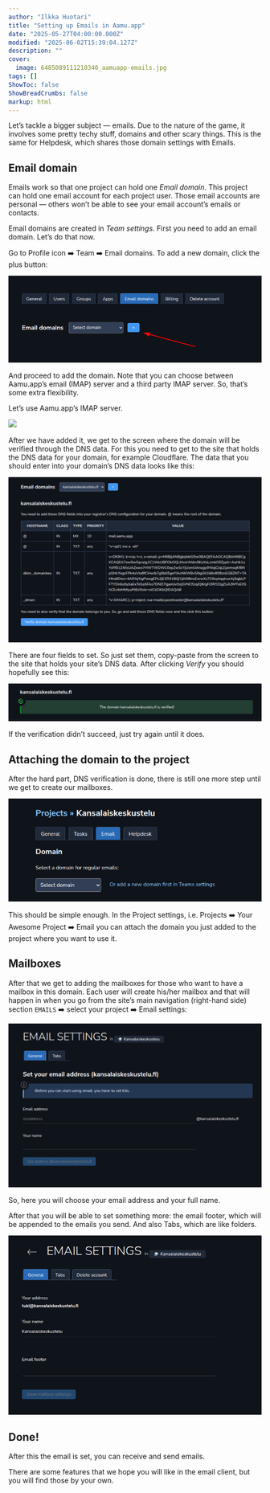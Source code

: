 ```yaml
---
author: "Ilkka Huotari"
title: "Setting up Emails in Aamu.app"
date: "2025-05-27T04:00:00.000Z"
modified: "2025-06-02T15:39:04.127Z"
description: ""
cover:
  image: 6485089111210340_aamuapp-emails.jpg
tags: []
ShowToc: false
ShowBreadCrumbs: false
markup: html
---
```


<p>Let’s tackle a bigger subject — emails. Due to the nature of the game, it involves some pretty techy stuff, domains and other scary things. This is the same for Helpdesk, which shares those domain settings with Emails.</p><h2>Email domain</h2><p>Emails work so that one project can hold one <em>Email domain</em>. This project can hold one email account for each project user. Those email accounts are personal — others won’t be able to see your email account’s emails or contacts.</p><p>Email domains are created in <em>Team settings</em>. First you need to add an email domain. Let’s do that now.</p><p>Go to Profile icon <span data-node="emoji" data-emoji="➡️" data-annotation="right arrow" style="user-select: text; font-family: &quot;Twemoji Mozilla&quot;, &quot;Apple Color Emoji&quot;, &quot;Segoe UI Emoji&quot;, &quot;Segoe UI Symbol&quot;, &quot;Noto Color Emoji&quot;, &quot;EmojiOne Color&quot;, &quot;Android Emoji&quot;, sans-serif;"><img alt="right arrow" style="display: none; width: 1em; height: 1em;"><span role="img" aria-label="right arrow" style="display: inline-block;">➡️</span></span> Team <span data-node="emoji" data-emoji="➡️" data-annotation="right arrow" style="user-select: text; font-family: &quot;Twemoji Mozilla&quot;, &quot;Apple Color Emoji&quot;, &quot;Segoe UI Emoji&quot;, &quot;Segoe UI Symbol&quot;, &quot;Noto Color Emoji&quot;, &quot;EmojiOne Color&quot;, &quot;Android Emoji&quot;, sans-serif;"><img alt="right arrow" style="display: none; width: 1em; height: 1em;"><span role="img" aria-label="right arrow" style="display: inline-block;">➡️</span></span> Email domains. To add a new domain, click the plus button:</p><img src="6847768309098408_image.png" style="width: auto;" id="3bf970f6-16ae-497e-98ff-e1bc3defd5f0"><p>And proceed to add the domain. Note that you can choose between Aamu.app’s email (IMAP) server and a third party IMAP server. So, that’s some extra flexibility. </p><p>Let’s use Aamu.app’s IMAP server.</p><img src="https://pic.aamu.app/c78de4b4-c1ed-41e5-83af-a27352c12c31/652c5510-debe-4ffb-a5bc-89334b053c9f/72a57555-4a08-4e0b-86d1-272a66874128/image.png" style="width: auto;" id="88501f9c-45a8-4103-b85a-731b4cccf994"><p>After we have added it, we get to the screen where the domain will be verified through the DNS data. For this you need to get to the site that holds the DNS data for your domain, for example Cloudflare. The data that you should enter into your domain’s DNS data looks like this:</p><img src="527647452266526_image.png" style="width: auto;" id="3fc0b2df-f2c6-4589-86d0-1a8237d82f6d"><p>There are four fields to set. So just set them, copy-paste from the screen to the site that holds your site’s DNS data. After clicking <em>Verify</em> you should hopefully see this:</p><img src="9295145874672906_image.png" style="width: auto;" id="1e41ef99-d1d7-4de6-9ec0-87d1fb73949a"><p>If the verification didn’t succeed, just try again until it does.</p><h2>Attaching the domain to the project</h2><p>After the hard part, DNS verification is done, there is still one more step until we get to create our mailboxes. </p><img src="8471203114200345_image.png" style="width: auto;" id="d55ae359-7f2a-4d8a-8fa5-bc154b7eb153"><p>This should be simple enough. In the Project settings, i.e. Projects <span data-node="emoji" data-emoji="➡️" data-annotation="right arrow" style="user-select: text; font-family: &quot;Twemoji Mozilla&quot;, &quot;Apple Color Emoji&quot;, &quot;Segoe UI Emoji&quot;, &quot;Segoe UI Symbol&quot;, &quot;Noto Color Emoji&quot;, &quot;EmojiOne Color&quot;, &quot;Android Emoji&quot;, sans-serif;"><img alt="right arrow" style="display: none; width: 1em; height: 1em;"><span role="img" aria-label="right arrow" style="display: inline-block;">➡️</span></span> Your Awesome Project <span data-node="emoji" data-emoji="➡️" data-annotation="right arrow" style="user-select: text; font-family: &quot;Twemoji Mozilla&quot;, &quot;Apple Color Emoji&quot;, &quot;Segoe UI Emoji&quot;, &quot;Segoe UI Symbol&quot;, &quot;Noto Color Emoji&quot;, &quot;EmojiOne Color&quot;, &quot;Android Emoji&quot;, sans-serif;"><img alt="right arrow" style="display: none; width: 1em; height: 1em;"><span role="img" aria-label="right arrow" style="display: inline-block;">➡️</span></span> Email you can attach the domain you just added to the project where you want to use it.</p><p></p><h2>Mailboxes</h2><p>After that we get to adding the mailboxes for those who want to have a mailbox in this domain. Each user will create his/her mailbox and that will happen in when you go from the site’s main navigation (right-hand side) section <code>EMAILS</code> <span data-node="emoji" data-emoji="➡️" data-annotation="right arrow" style="user-select: text; font-family: &quot;Twemoji Mozilla&quot;, &quot;Apple Color Emoji&quot;, &quot;Segoe UI Emoji&quot;, &quot;Segoe UI Symbol&quot;, &quot;Noto Color Emoji&quot;, &quot;EmojiOne Color&quot;, &quot;Android Emoji&quot;, sans-serif;"><img alt="right arrow" style="display: none; width: 1em; height: 1em;"><span role="img" aria-label="right arrow" style="display: inline-block;">➡️</span></span> select your project <span data-node="emoji" data-emoji="➡️" data-annotation="right arrow" style="user-select: text; font-family: &quot;Twemoji Mozilla&quot;, &quot;Apple Color Emoji&quot;, &quot;Segoe UI Emoji&quot;, &quot;Segoe UI Symbol&quot;, &quot;Noto Color Emoji&quot;, &quot;EmojiOne Color&quot;, &quot;Android Emoji&quot;, sans-serif;"><img alt="right arrow" style="display: none; width: 1em; height: 1em;"><span role="img" aria-label="right arrow" style="display: inline-block;">➡️</span></span> Email settings:</p><img src="1641754057185942_image.png" style="width: auto;" id="351668bf-2786-4d1c-8da9-08c3c17ac090"><p>So, here you will choose your email address and your full name. </p><p>After that you will be able to set something more: the email footer, which will be appended to the emails you send. And also Tabs, which are like folders.</p><img src="5242524691540762_image.png" style="width: auto;" id="82024de2-7046-4b9b-aa6e-d1948280e818"><h2>Done!</h2><p>After this the email is set, you can receive and send emails.</p><p>There are some features that we hope you will like in the email client, but you will find those by your own.</p><p></p>
